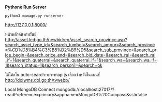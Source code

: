 
**Pythone Run Server**

<!-- `python3 manage.py runserver` -->

```
python3 manage.py runserver
```

http://127.0.0.1:8000/

หน้าหลักค้นหาทรัพย์
http://asset.led.go.th/newbidreg/asset_search_province.asp?search_asset_type_id=&search_tumbol=&search_ampur=&search_province=%CD%D8%B4%C3%B8%D2%B9%D5&search_sub_province=&search_price_begin=&search_price_end=&search_bid_date=&search_rai=&search_rai_if=1&search_quaterrai=&search_quaterrai_if=1&search_wa=&search_wa_if=1&search_status=1&search_person1=&search=ok


ใช้โค้ดใน auto-search-on-map.js 
เลือกจังหวัดในแผนที่ http://dolwms.dol.go.th/tvwebp/

Local MongoDB Connect
mongodb://localhost:27017/?readPreference=primary&appname=MongoDB%20Compass&ssl=false